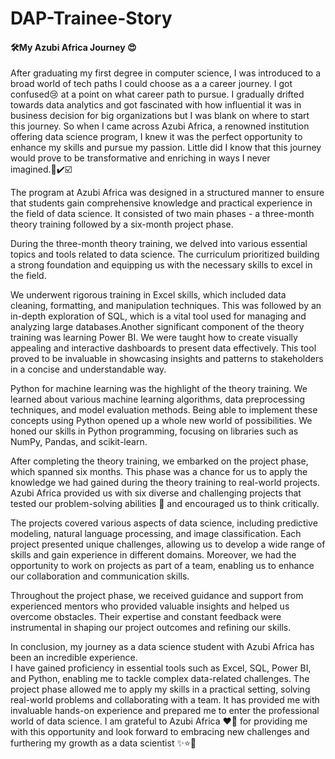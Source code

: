 # DAP-Trainee-Story

####  🛠️My Azubi Africa Journey 😍

 After graduating my first degree in computer science, I was introduced to a broad world of tech paths I could choose as a
 a career journey. I got confused😢 at a point on what career path to pursue. I gradually drifted towards data analytics and got fascinated with how influential it was in business decision for big organizations
but I was blank on where to start this journey. So when I came across Azubi Africa, a renowned institution offering data science program, 
I knew it was the perfect opportunity to enhance my skills and pursue my passion. Little did I know that this journey would prove to be transformative and enriching in ways 
I never imagined.💯✔️☑️

The program at Azubi Africa was designed in a structured manner to ensure that students gain comprehensive knowledge and practical experience in the field of data science. 
It consisted of two main phases - a three-month theory training followed by a six-month project phase.


During the three-month theory training, we delved into various essential topics and tools related to data science. The curriculum prioritized building a strong foundation and
equipping us with the necessary skills to excel in the field.

We underwent rigorous training in Excel skills, which included data cleaning, formatting, and manipulation techniques. This was followed by an in-depth exploration of SQL,
which is a vital tool used for managing and analyzing large databases.Another significant component of the theory training was learning Power BI. We were taught how to create
visually appealing and interactive dashboards to present data effectively. This tool proved to be invaluable in showcasing insights and patterns to stakeholders in a concise 
and understandable way.

Python for machine learning was the highlight of the theory training. We learned about various machine learning algorithms, data preprocessing techniques, and model evaluation
methods. Being able to implement these concepts using Python opened up a whole new world of possibilities. We honed our skills in Python programming, focusing on libraries 
such as NumPy, Pandas, and scikit-learn.


After completing the theory training, we embarked on the project phase, which spanned six months. This phase was a chance for us to apply the knowledge we had gained during
the theory training to real-world projects. Azubi Africa provided us with six diverse and challenging projects that tested our problem-solving abilities 💪 and encouraged us to 
think critically.

The projects covered various aspects of data science, including predictive modeling, natural language processing, and image classification. Each project presented unique 
challenges, allowing us to develop a wide range of skills and gain experience in different domains. Moreover, we had the opportunity to work on projects as part of a team, 
enabling us to enhance our collaboration and communication skills.

Throughout the project phase, we received guidance and support from experienced mentors who provided valuable insights and helped us overcome obstacles. Their expertise and
constant feedback were instrumental in shaping our project outcomes and refining our skills.


In conclusion, my journey as a data science student with Azubi Africa has been an incredible experience.  
I have gained proficiency in essential tools such as Excel, SQL, Power BI, and Python, enabling me to tackle complex data-related challenges.
The project phase allowed me to apply my skills in a practical setting, solving real-world problems and collaborating with a team.
It has provided me with invaluable hands-on experience and prepared me to enter the professional world of data science. 
I am grateful to Azubi Africa ❤️💞 for providing me with this opportunity and look forward to embracing new challenges and furthering my growth as a data scientist ✨⭐🌟
